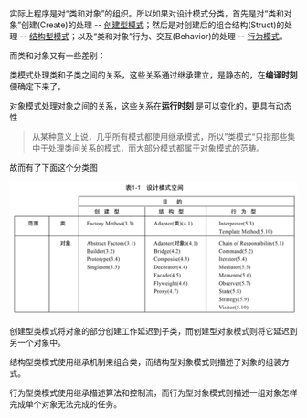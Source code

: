 实际上程序是对“类和对象”的组织。所以如果对设计模式分类，首先是对“类和对象”创建(Create)的处理 -- [创建型模式](./创建型.md)；然后是对创建后的组合结构(Struct)的处理 -- [结构型模式](./结构型.md)；以及“类和对象”行为、交互(Behavior)的处理 -- [行为模式](./行为型.md)。



而类和对象又有一些差别：

类模式处理类和子类之间的关系，这些关系通过继承建立，是静态的，在**编译时刻** 便确定下来了。

对象模式处理对象之间的关系，这些关系在**运行时刻** 是可以变化的，更具有动态性

> 从某种意义上说，几乎所有模式都使用继承模式，所以”类模式“只指那些集中于处理类间关系的模式，而大部分模式都属于对象模式的范畴。



故而有了下面这个分类图

![image-20200130100841223](../image-20200130100841223.png)



创建型类模式将对象的部分创建工作延迟到子类，而创建型对象模式则将它延迟到另一个对象中。

结构型类模式使用继承机制来组合类，而结构型对象模式则描述了对象的组装方式。

行为型类模式使用继承描述算法和控制流，而行为型对象模式则描述一组对象怎样完成单个对象无法完成的任务。
